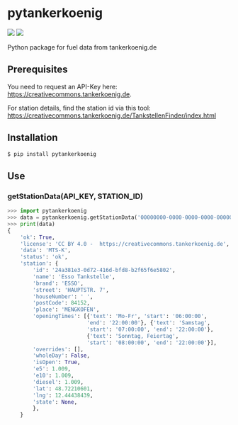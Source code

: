 # pytankerkoenig
[![](https://travis-ci.org/ultrara1n/pytankerkoenig.svg?branch=master)](https://travis-ci.org/ultrara1n/pytankerkoenig)
[![](https://img.shields.io/pypi/v/pytankerkoenig.svg)](https://pypi.org/project/pytankerkoenig/)

Python package for fuel data from tankerkoenig.de

## Prerequisites
You need to request an API-Key here: https://creativecommons.tankerkoenig.de.

For station details, find the station id via this tool: https://creativecommons.tankerkoenig.de/TankstellenFinder/index.html
## Installation
```bash
$ pip install pytankerkoenig
```
## Use
### getStationData(API_KEY, STATION_ID)
```python
>>> import pytankerkoenig
>>> data = pytankerkoenig.getStationData('00000000-0000-0000-0000-000000000002', '24a381e3-0d72-416d-bfd8-b2f65f6e5802')
>>> print(data)
{
    'ok': True,
    'license': 'CC BY 4.0 -  https://creativecommons.tankerkoenig.de',
    'data': 'MTS-K',
    'status': 'ok',
    'station': {
        'id': '24a381e3-0d72-416d-bfd8-b2f65f6e5802',
        'name': 'Esso Tankstelle',
        'brand': 'ESSO',
        'street': 'HAUPTSTR. 7',
        'houseNumber': ' ',
        'postCode': 84152,
        'place': 'MENGKOFEN',
        'openingTimes': [{'text': 'Mo-Fr', 'start': '06:00:00',
                         'end': '22:00:00'}, {'text': 'Samstag',
                         'start': '07:00:00', 'end': '22:00:00'},
                         {'text': 'Sonntag, Feiertag',
                         'start': '08:00:00', 'end': '22:00:00'}],
        'overrides': [],
        'wholeDay': False,
        'isOpen': True,
        'e5': 1.009,
        'e10': 1.009,
        'diesel': 1.009,
        'lat': 48.72210601,
        'lng': 12.44438439,
        'state': None,
        },
    }
```
